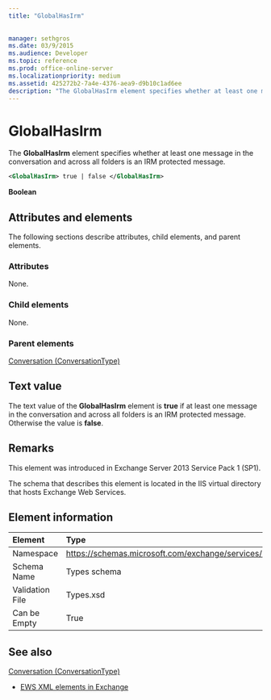 ```yaml
---
title: "GlobalHasIrm"
 
 
manager: sethgros
ms.date: 03/9/2015
ms.audience: Developer
ms.topic: reference
ms.prod: office-online-server
ms.localizationpriority: medium
ms.assetid: 425272b2-7a4e-4376-aea9-d9b10c1ad6ee
description: "The GlobalHasIrm element specifies whether at least one message in the conversation and across all folders is an IRM protected message."
---
```


# GlobalHasIrm

The **GlobalHasIrm** element specifies whether at least one message in the conversation and across all folders is an IRM protected message. 
  
```XML
<GlobalHasIrm> true | false </GlobalHasIrm>
```

 **Boolean**
## Attributes and elements

The following sections describe attributes, child elements, and parent elements.
  
### Attributes

None.
  
### Child elements

None.
  
### Parent elements

[Conversation (ConversationType)](conversation-conversationtype.md)
  
## Text value

The text value of the **GlobalHasIrm** element is **true** if at least one message in the conversation and across all folders is an IRM protected message. Otherwise the value is **false**.
  
## Remarks

This element was introduced in Exchange Server 2013 Service Pack 1 (SP1).
  
The schema that describes this element is located in the IIS virtual directory that hosts Exchange Web Services.
  
## Element information

|Element|Type|
|:-----|:-----|
|Namespace  <br/> |https://schemas.microsoft.com/exchange/services/2006/types  <br/> |
|Schema Name  <br/> |Types schema  <br/> |
|Validation File  <br/> |Types.xsd  <br/> |
|Can be Empty  <br/> |True  <br/> |
   
## See also



[Conversation (ConversationType)](conversation-conversationtype.md)


- [EWS XML elements in Exchange](ews-xml-elements-in-exchange.md)

